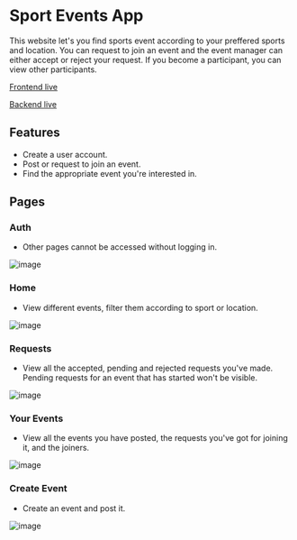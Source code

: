 # Sport Events App

This website let's you find sports event according to your preffered sports and location. You can request to join an event and the event manager can either accept or reject your request. If you become a participant, you can view other participants.

[Frontend live](https://frontend-mu-topaz.vercel.app/)

[Backend live](https://watery-massive-catfish.glitch.me)

## Features
- Create a user account. 
- Post or request to join an event.
- Find the appropriate event you're interested in.

## Pages
### Auth 
- Other pages cannot be accessed without logging in.

![image](https://github.com/RimRaider639/sport-events-app/assets/112859531/bdffd2c1-6b2c-406f-92a4-0e9636e467fc)

### Home
- View different events, filter them according to sport or location.

![image](https://github.com/RimRaider639/sport-events-app/assets/112859531/a0fefce8-1df2-482d-b1e4-78e1d9251396)

### Requests
- View all the accepted, pending and rejected requests you've made. Pending requests for an event that has started won't be visible.
 
![image](https://github.com/RimRaider639/sport-events-app/assets/112859531/81edfd6d-ad31-4323-b511-6b134ea1a627)

### Your Events
- View all the events you have posted, the requests you've got for joining it, and the joiners.

![image](https://github.com/RimRaider639/sport-events-app/assets/112859531/68521870-e909-4d01-82f8-42f497b76fea)

### Create Event
- Create an event and post it.

![image](https://github.com/RimRaider639/sport-events-app/assets/112859531/fd496beb-877b-45e2-9656-b38e82b6d602)

